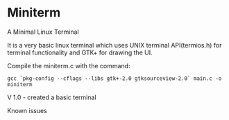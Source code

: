 # Miniterm

A Minimal Linux Terminal 

It is a very basic linux terminal which uses UNIX terminal API(termios.h) for terminal functionality and GTK+ for drawing the UI.

Compile the miniterm.c with the command:

``gcc `pkg-config --cflags --libs gtk+-2.0 gtksourceview-2.0` main.c -o miniterm``

V 1.0 - created a basic terminal

Known issues
